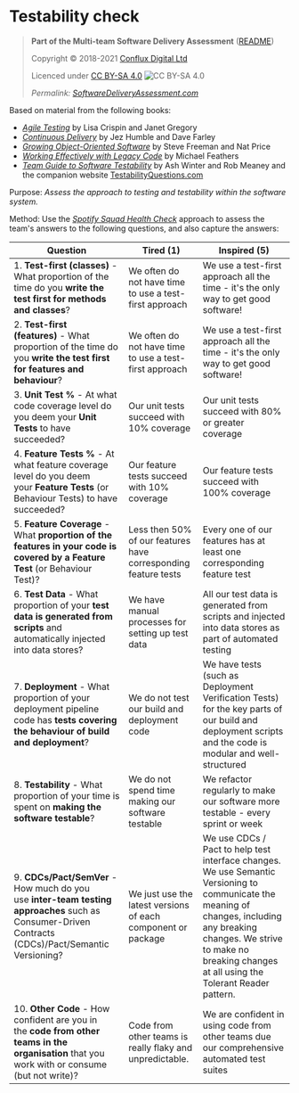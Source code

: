 # Testability check

> **Part of the Multi-team Software Delivery Assessment** ([README](README.md))
> 
> Copyright © 2018-2021 [Conflux Digital Ltd](https://confluxdigital.net/)
> 
> Licenced under [CC BY-SA 4.0](https://creativecommons.org/licenses/by-sa/4.0/) ![CC BY-SA 4.0](https://licensebuttons.net/l/by-sa/3.0/88x31.png)
>
> _Permalink: [SoftwareDeliveryAssessment.com](http://SoftwareDeliveryAssessment.com/)_ 

Based on material from the following books:

* [_Agile Testing_](https://wordery.com/agile-testing-lisa-crispin-9780321534460) by Lisa Crispin and Janet Gregory
* [_Continuous Delivery_](https://www.amazon.com/Continuous-Delivery-Deployment-Automation-Addison-Wesley/dp/0321601912) by Jez Humble and Dave Farley
* [_Growing Object-Oriented Software_](https://wordery.com/growing-object-oriented-software-guided-by-tests-steve-freeman-9780321503626) by Steve Freeman and Nat Price
* [_Working Effectively with Legacy Code_](https://www.amazon.co.uk/Working-Effectively-Legacy-Michael-Feathers/dp/0131177052) by Michael Feathers
* [_Team Guide to Software Testability_](http://testabilitybook.com/) by Ash Winter and Rob Meaney and the companion website [TestabilityQuestions.com](http://TestabilityQuestions.com/)

Purpose: *Assess the approach to testing and testability within the software system.* 

Method: Use the [*Spotify Squad Health Check*](https://labs.spotify.com/2014/09/16/squad-health-check-model/) approach to assess the team's answers to the following questions, and also capture the answers:

| **Question**                                                                                                                                                                           | **Tired (1)**                                                                    | **Inspired (5)**                                                                                                                                                                                                                     |
| -------------------------------------------------------------------------------------------------------------------------------------------------------------------------------------- | -------------------------------------------------------------------------------- | ------------------------------------------------------------------------------------------------------------------------------------------------------------------------------------------------------------------------------------ |
| 1\. **Test-first (classes)** - What proportion of the time do you **write the test first for methods and classes**?                                                                    | We often do not have time to use a test-first approach                           | We use a test-first approach all the time - it's the only way to get good software\!                                                                                                                                                 |
| 2\. **Test-first (features)** - What proportion of the time do you **write the test first for features and behaviour**?                                                                | We often do not have time to use a test-first approach                           | We use a test-first approach all the time - it's the only way to get good software\!                                                                                                                                                 |
| 3\. **Unit Test %** - At what code coverage level do you deem your **Unit Tests** to have succeeded?                                                                                   | Our unit tests succeed with 10% coverage                                         | Our unit tests succeed with 80% or greater coverage                                                                                                                                                                                  |
| 4\. **Feature Tests %** - At what feature coverage level do you deem your **Feature Tests** (or Behaviour Tests) to have succeeded?                                                    | Our feature tests succeed with 10% coverage                                      | Our feature tests succeed with 100% coverage                                                                                                                                                                                         |
| 5\. **Feature Coverage** - What **proportion of the features in your code is covered by a Feature Test** (or Behaviour Test)?                                                          | Less then 50% of our features have corresponding feature tests                   | Every one of our features has at least one corresponding feature test                                                                                                                                                                |
| 6\. **Test Data** - What proportion of your **test data is generated from scripts** and automatically injected into data stores?                                                       | We have manual processes for setting up test data                                | All our test data is generated from scripts and injected into data stores as part of automated testing                                                                                                                               |
| 7\. **Deployment** - What proportion of your deployment pipeline code has **tests covering the behaviour of build and deployment**?                                                    | We do not test our build and deployment code                                     | We have tests (such as Deployment Verification Tests) for the key parts of our build and deployment scripts and the code is modular and well-structured                                                                              |
| 8\. **Testability** - What proportion of your time is spent on **making the software testable**?                                                                                       | We do not spend time making our software testable                                | We refactor regularly to make our software more testable - every sprint or week                                                                                                                                                      |
| 9\. **CDCs/Pact/SemVer** - How much do you use **inter-team testing approaches** such as Consumer-Driven Contracts (CDCs)/Pact/Semantic Versioning?                                    | We just use the latest versions of each component or package                     | We use CDCs / Pact to help test interface changes. We use Semantic Versioning to communicate the meaning of changes, including any breaking changes. We strive to make no breaking changes at all using the Tolerant Reader pattern. |
| 10\. **Other Code** - How confident are you in the **code from other teams in the organisation** that you work with or consume (but not write)?                                           | Code from other teams is really flaky and unpredictable.                         | We are confident in using code from other teams due our comprehensive automated test suites                                                                                                                                          |
